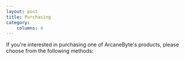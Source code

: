 ```yaml
---
layout: post
title: Purchasing
category:
    columns: 4
---
```


If you're interested in purchasing one of ArcaneByte's products, please choose from the following methods:

